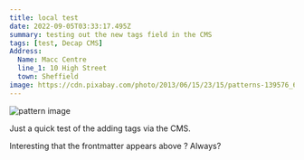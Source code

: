 ```yaml
---
title: local test
date: 2022-09-05T03:33:17.495Z
summary: testing out the new tags field in the CMS
tags: [test, Decap CMS]
Address:
  Name: Macc Centre
  line_1: 10 High Street
  town: Sheffield
image: https://cdn.pixabay.com/photo/2013/06/15/23/15/patterns-139576_640.jpg
---
```

![pattern image](https://allhdwallpapers.com/wp-content/uploads/2016/07/Stripe-8.jpg "My bg pattern image")

Just a quick test of the adding tags via the CMS.

Interesting that the frontmatter appears above ? Always?